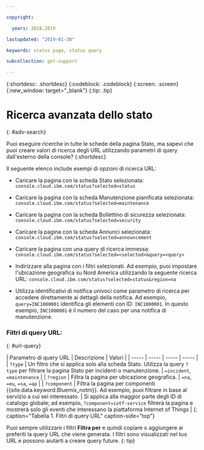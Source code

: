 ```yaml
---

copyright:

  years: 2018,2019

lastupdated: "2019-01-30"

keywords: status page, status query

subcollection: get-support

---
```


{:shortdesc: .shortdesc}
{:codeblock: .codeblock}
{:screen: .screen}
{:new_window: target="_blank"}
{:tip: .tip}

# Ricerca avanzata dello stato
{: #adv-search}

Puoi eseguire ricerche in tutte le schede della pagina Stato, ma sapevi che puoi creare valori di ricerca degli URL utilizzando parametri di query dall'esterno della console?
{:shortdesc}

Il seguente elenco include esempi di opzioni di ricerca URL:

* Caricare la pagina con la scheda Stato selezionata: `console.cloud.ibm.com/status?selected=status`
* Caricare la pagina con la scheda Manutenzione pianificata selezionata: `console.cloud.ibm.com/status?selected=maintenance`
* Caricare la pagina con la scheda Bollettino di sicurezza selezionata: `console.cloud.ibm.com/status?selected=security`
* Caricare la pagina con la scheda Annunci selezionata: `console.cloud.ibm.com/status?selected=announcement`
* Caricare la pagina con una query di ricerca immessa: `console.cloud.ibm.com/status?selected=<selected>&query=<query>`
* Indirizzare alla pagina con i filtri selezionati. Ad esempio, puoi impostare l'ubicazione geografica su Nord America utilizzando la seguente ricerca URL: `console.cloud.ibm.com/status?selected=status&region=na`

* Utilizza identificativi di notifica univoci come parametro di ricerca per accedere direttamente ai dettagli della notifica.  Ad esempio, `query=INC1000001` identifica gli elementi con ID: `INC1000001`. In questo esempio, `INC1000001` è il numero del caso per una notifica di manutenzione.

### Filtri di query URL:
{: #url-query}

| Parametro di query URL | Descrizione | Valori |
| ----- | ----- | ----- | ----- |
| `?type` | Un filtro che si applica solo alla scheda Stato. Utilizza la query `?type` per filtrare la pagina Stato per incidenti o manutenzione. | `=incident`, `=maintenance` |
| `?region` | Filtra la pagina per ubicazione geografica.  | `=na`, `=eu`, `=sa`, `=ap` |
| `?component` | Filtra la pagina per componenti {{site.data.keyword.Bluemix_notm}}. Ad esempio, puoi filtrare in base al servizio a cui sei interessato. | Si applica alla maggior parte degli ID di catalogo globale; ad esempio, `?component=iotf-service` filtrerà la pagina e mostrerà solo gli eventi che interessano la piattaforma Internet of Things  |
{: caption="Tabella 1. Filtri di query URL" caption-side="top"}

Puoi sempre utilizzare i filtri **Filtra per** e quindi copiare o aggiungere ai preferiti la query URL che viene generata. I filtri sono visualizzati nel tuo URL e possono aiutarti a creare query future.
{: tip}
